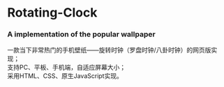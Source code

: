 # Rotating-Clock
### A implementation of the popular  wallpaper
一款当下非常热门的手机壁纸——旋转时钟（罗盘时钟/八卦时钟）的网页版实现；<br/>
支持PC、平板、手机端，自适应屏幕大小；<br/>
采用HTML、CSS、原生JavaScript实现。<br/>

